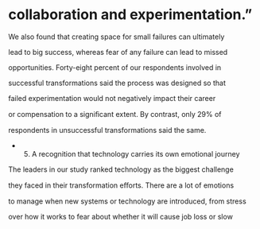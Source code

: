 # collaboration and experimentation.”

We also found that creating space for small failures can ultimately

lead to big success, whereas fear of any failure can lead to missed

opportunities. Forty-eight percent of our respondents involved in

successful transformations said the process was designed so that

failed experimentation would not negatively impact their career

or compensation to a signiﬁcant extent. By contrast, only 29% of

respondents in unsuccessful transformations said the same.

- 5. A recognition that technology carries its own emotional journey

The leaders in our study ranked technology as the biggest challenge

they faced in their transformation eﬀorts. There are a lot of emotions

to manage when new systems or technology are introduced, from stress

over how it works to fear about whether it will cause job loss or slow